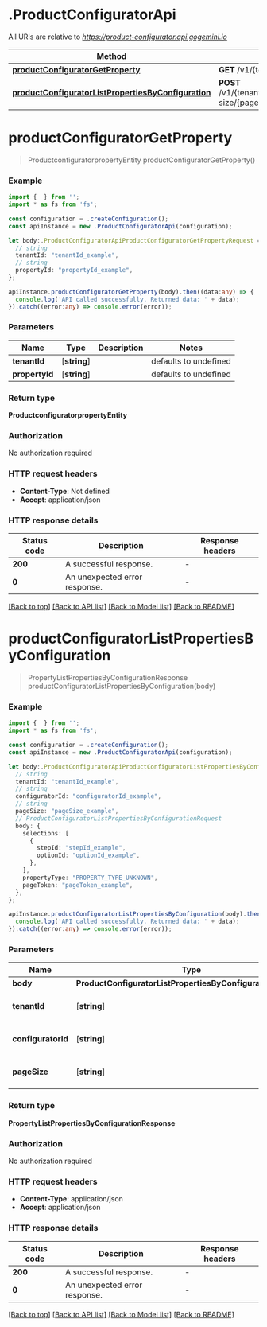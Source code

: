 # .ProductConfiguratorApi

All URIs are relative to *https://product-configurator.api.gogemini.io*

Method | HTTP request | Description
------------- | ------------- | -------------
[**productConfiguratorGetProperty**](ProductConfiguratorApi.md#productConfiguratorGetProperty) | **GET** /v1/{tenantId}/property/{propertyId} | 
[**productConfiguratorListPropertiesByConfiguration**](ProductConfiguratorApi.md#productConfiguratorListPropertiesByConfiguration) | **POST** /v1/{tenantId}/configurator/{configuratorId}/page-size/{pageSize}/properties | 


# **productConfiguratorGetProperty**
> ProductconfiguratorpropertyEntity productConfiguratorGetProperty()


### Example


```typescript
import {  } from '';
import * as fs from 'fs';

const configuration = .createConfiguration();
const apiInstance = new .ProductConfiguratorApi(configuration);

let body:.ProductConfiguratorApiProductConfiguratorGetPropertyRequest = {
  // string
  tenantId: "tenantId_example",
  // string
  propertyId: "propertyId_example",
};

apiInstance.productConfiguratorGetProperty(body).then((data:any) => {
  console.log('API called successfully. Returned data: ' + data);
}).catch((error:any) => console.error(error));
```


### Parameters

Name | Type | Description  | Notes
------------- | ------------- | ------------- | -------------
 **tenantId** | [**string**] |  | defaults to undefined
 **propertyId** | [**string**] |  | defaults to undefined


### Return type

**ProductconfiguratorpropertyEntity**

### Authorization

No authorization required

### HTTP request headers

 - **Content-Type**: Not defined
 - **Accept**: application/json


### HTTP response details
| Status code | Description | Response headers |
|-------------|-------------|------------------|
**200** | A successful response. |  -  |
**0** | An unexpected error response. |  -  |

[[Back to top]](#) [[Back to API list]](README.md#documentation-for-api-endpoints) [[Back to Model list]](README.md#documentation-for-models) [[Back to README]](README.md)

# **productConfiguratorListPropertiesByConfiguration**
> PropertyListPropertiesByConfigurationResponse productConfiguratorListPropertiesByConfiguration(body)


### Example


```typescript
import {  } from '';
import * as fs from 'fs';

const configuration = .createConfiguration();
const apiInstance = new .ProductConfiguratorApi(configuration);

let body:.ProductConfiguratorApiProductConfiguratorListPropertiesByConfigurationRequest = {
  // string
  tenantId: "tenantId_example",
  // string
  configuratorId: "configuratorId_example",
  // string
  pageSize: "pageSize_example",
  // ProductConfiguratorListPropertiesByConfigurationRequest
  body: {
    selections: [
      {
        stepId: "stepId_example",
        optionId: "optionId_example",
      },
    ],
    propertyType: "PROPERTY_TYPE_UNKNOWN",
    pageToken: "pageToken_example",
  },
};

apiInstance.productConfiguratorListPropertiesByConfiguration(body).then((data:any) => {
  console.log('API called successfully. Returned data: ' + data);
}).catch((error:any) => console.error(error));
```


### Parameters

Name | Type | Description  | Notes
------------- | ------------- | ------------- | -------------
 **body** | **ProductConfiguratorListPropertiesByConfigurationRequest**|  |
 **tenantId** | [**string**] |  | defaults to undefined
 **configuratorId** | [**string**] |  | defaults to undefined
 **pageSize** | [**string**] |  | defaults to undefined


### Return type

**PropertyListPropertiesByConfigurationResponse**

### Authorization

No authorization required

### HTTP request headers

 - **Content-Type**: application/json
 - **Accept**: application/json


### HTTP response details
| Status code | Description | Response headers |
|-------------|-------------|------------------|
**200** | A successful response. |  -  |
**0** | An unexpected error response. |  -  |

[[Back to top]](#) [[Back to API list]](README.md#documentation-for-api-endpoints) [[Back to Model list]](README.md#documentation-for-models) [[Back to README]](README.md)


